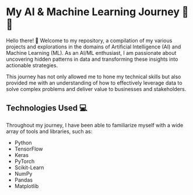# My AI & Machine Learning Journey 🧠💡

Hello there! 👋 Welcome to my repository, a compilation of my various projects and explorations in the domains of Artificial Intelligence (AI) and Machine Learning (ML). As an AI/ML enthusiast, I am passionate about uncovering hidden patterns in data and transforming these insights into actionable strategies.

This journey has not only allowed me to hone my technical skills but also provided me with an understanding of how to effectively leverage data to solve complex problems and deliver value to businesses and stakeholders.

## Technologies Used 💻

Throughout my journey, I have been able to familiarize myself with a wide array of tools and libraries, such as:

- Python
- TensorFlow
- Keras
- PyTorch
- Scikit-Learn
- NumPy
- Pandas
- Matplotlib
